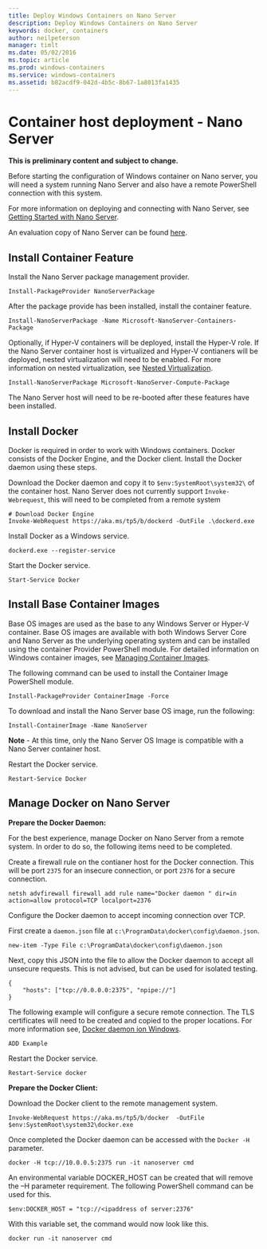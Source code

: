 ```yaml
---
title: Deploy Windows Containers on Nano Server
description: Deploy Windows Containers on Nano Server
keywords: docker, containers
author: neilpeterson
manager: timlt
ms.date: 05/02/2016
ms.topic: article
ms.prod: windows-containers
ms.service: windows-containers
ms.assetid: b82acdf9-042d-4b5c-8b67-1a8013fa1435
---
```


# Container host deployment - Nano Server

**This is preliminary content and subject to change.** 

Before starting the configuration of Windows container on Nano server, you will need a system running Nano Server and also have a remote PowerShell connection with this system.

For more information on deploying and connecting with Nano Server, see [Getting Started with Nano Server]( https://technet.microsoft.com/en-us/library/mt126167.aspx).

An evaluation copy of Nano Server can be found [here](https://msdn.microsoft.com/en-us/virtualization/windowscontainers/nano_eula).

## Install Container Feature

Install the Nano Server package management provider.

```none
Install-PackageProvider NanoServerPackage
```

After the package provide has been installed, install the container feature.

```none
Install-NanoServerPackage -Name Microsoft-NanoServer-Containers-Package
```

Optionally, if Hyper-V containers will be deployed, install the Hyper-V role. If the Nano Server container host is virtualized and Hyper-V contianers will be deployed, nested virtualization will need to be enabled. For more information on nested virtualization, see [Nested Virtualization]( https://msdn.microsoft.com/en-us/virtualization/hyperv_on_windows/user_guide/nesting).

```none
Install-NanoServerPackage Microsoft-NanoServer-Compute-Package
```

The Nano Server host will need to be re-booted after these features have been installed.

## Install Docker

Docker is required in order to work with Windows containers. Docker consists of the Docker Engine, and the Docker client. Install the Docker daemon using these steps.


Download the Docker daemon and copy it to `$env:SystemRoot\system32\` of the container host. Nano Server does not currently support `Invoke-Webrequest`, this will need to be completed from a remote system

```none
# Download Docker Engine
Invoke-WebRequest https://aka.ms/tp5/b/dockerd -OutFile .\dockerd.exe
```

Install Docker as a Windows service.

```none
dockerd.exe --register-service
```

Start the Docker service.

```none
Start-Service Docker
```

## Install Base Container Images

Base OS images are used as the base to any Windows Server or Hyper-V container. Base OS images are available with both Windows Server Core and Nano Server as the underlying operating system and can be installed using the container Provider PowerShell module. For detailed information on Windows container images, see [Managing Container Images](../management/manage_images.md).

The following command can be used to install the Container Image PowerShell module.

```none
Install-PackageProvider ContainerImage -Force
```

To download and install the Nano Server base OS image, run the following:

```none
Install-ContainerImage -Name NanoServer
```

**Note** - At this time, only the Nano Server OS Image is compatible with a Nano Server container host.

Restart the Docker service.

```none
Restart-Service Docker
```

## Manage Docker on Nano Server

**Prepare the Docker Daemon:**

For the best experience, manage Docker on Nano Server from a remote system. In order to do so, the following items need to be completed.

Create a firewall rule on the contianer host for the Docker connection. This will be port `2375` for an insecure connection, or port `2376` for a secure connection.

```none
netsh advfirewall firewall add rule name="Docker daemon " dir=in action=allow protocol=TCP localport=2376
```

Configure the Docker daemon to accept incoming connection over TCP.

First create a `daemon.json` file at `c:\ProgramData\docker\config\daemon.json`.

```none
new-item -Type File c:\ProgramData\docker\config\daemon.json
```

Next, copy this JSON into the file to allow the Docker daemon to accept all unsecure requests. This is not advised, but can be used for isolated testing.

```none
{
    "hosts": ["tcp://0.0.0.0:2375", "npipe://"]
}
```

The following example will configure a secure remote connection. The TLS certificates will need to be created and copied to the proper locations. For more information see, [Docker daemon ion Windows](./docker_windows.md).

```none
ADD Example
```

Restart the Docker service.

```none
Restart-Service docker
```

**Prepare the Docker Client:**

Download the Docker client to the remote management system.

```none
Invoke-WebRequest https://aka.ms/tp5/b/docker  -OutFile $env:SystemRoot\system32\docker.exe
```

Once completed the Docker daemon can be accessed with the `Docker -H` parameter.

```none
docker -H tcp://10.0.0.5:2375 run -it nanoserver cmd
```

An environmental variable DOCKER_HOST can be created that will remove the –H parameter requirement. The following PowerShell command can be used for this.

```none
$env:DOCKER_HOST = "tcp://<ipaddress of server:2376"
```

With this variable set, the command would now look like this.

```none
docker run -it nanoserver cmd
```